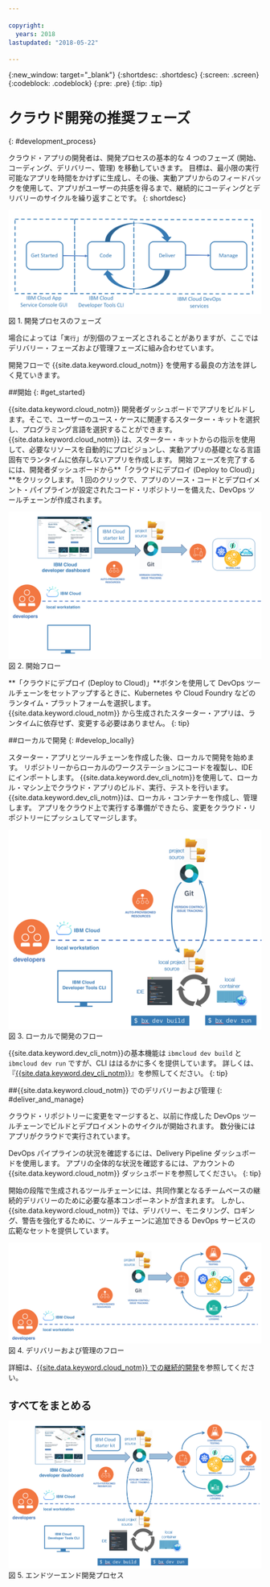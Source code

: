 ```yaml
---

copyright:
  years: 2018
lastupdated: "2018-05-22"

---
```

{:new_window: target="_blank"}
{:shortdesc: .shortdesc}
{:screen: .screen}
{:codeblock: .codeblock}
{:pre: .pre}
{:tip: .tip}

# クラウド開発の推奨フェーズ
{: #development_process}

クラウド・アプリの開発者は、開発プロセスの基本的な 4 つのフェーズ (開始、コーディング、デリバリー、管理) を移動していきます。 目標は、最小限の実行可能なアプリを時間をかけずに生成し、その後、実動アプリからのフィードバックを使用して、アプリがユーザーの共感を得るまで、継続的にコーディングとデリバリーのサイクルを繰り返すことです。
{: shortdesc}

![開発フロー](images/dev_flow_overview.png "開発フロー") 図 1. 開発プロセスのフェーズ

場合によっては「`実行`」が別個のフェーズとされることがありますが、ここではデリバリー・フェーズおよび管理フェーズに組み合わせています。

開発フローで {{site.data.keyword.cloud_notm}} を使用する最良の方法を詳しく見ていきます。

##開始
{: #get_started}

{{site.data.keyword.cloud_notm}} 開発者ダッシュボードでアプリをビルドします。そこで、ユーザーのユース・ケースに関連するスターター・キットを選択し、プログラミング言語を選択することができます。 {{site.data.keyword.cloud_notm}} は、スターター・キットからの指示を使用して、必要なリソースを自動的にプロビジョンし、実動アプリの基礎となる言語固有でランタイムに依存しないアプリを作成します。 開始フェーズを完了するには、開発者ダッシュボードから**「クラウドにデプロイ (Deploy to Cloud)」**をクリックします。 1 回のクリックで、アプリのソース・コードとデプロイメント・パイプラインが設定されたコード・リポジトリーを備えた、DevOps ツールチェーンが作成されます。

![開始](images/dev_get_started.png "開始") 図 2. 開始フロー

**「クラウドにデプロイ (Deploy to Cloud)」**ボタンを使用して DevOps ツールチェーンをセットアップするときに、Kubernetes や Cloud Foundry などのランタイム・プラットフォームを選択します。 {{site.data.keyword.cloud_notm}} から生成されたスターター・アプリは、ランタイムに依存せず、変更する必要はありません。
{: tip}

##ローカルで開発
{: #develop_locally}

スターター・アプリとツールチェーンを作成した後、ローカルで開発を始めます。 リポジトリーからローカルのワークステーションにコードを複製し、IDE にインポートします。 {{site.data.keyword.dev_cli_notm}}を使用して、ローカル・マシン上でクラウド・アプリのビルド、実行、テストを行います。 {{site.data.keyword.dev_cli_notm}}は、ローカル・コンテナーを作成し、管理します。 アプリをクラウド上で実行する準備ができたら、変更をクラウド・リポジトリーにプッシュしてマージします。

![ローカルで開発](images/dev_code_locally.png "ローカルで開発") 図 3. ローカルで開発のフロー

{{site.data.keyword.dev_cli_notm}}の基本機能は `ibmcloud dev build` と `ibmcloud dev run` ですが、CLI ははるかに多くを提供しています。 詳しくは、『[{{site.data.keyword.dev_cli_notm}}](../cli/idt/index.html)』を参照してください。
{: tip}

##{{site.data.keyword.cloud_notm}} でのデリバリーおよび管理
{: #deliver_and_manage}

クラウド・リポジトリーに変更をマージすると、以前に作成した DevOps ツールチェーンでビルドとデプロイメントのサイクルが開始されます。 数分後にはアプリがクラウドで実行されています。

DevOps パイプラインの状況を確認するには、Delivery Pipeline ダッシュボードを使用します。 アプリの全体的な状況を確認するには、アカウントの {{site.data.keyword.cloud_notm}} ダッシュボードを参照してください。
{: tip}

開始の段階で生成されるツールチェーンには、共同作業となるチームベースの継続的デリバリーのために必要な基本コンポーネントが含まれます。 しかし、{{site.data.keyword.cloud_notm}} では、デリバリー、モニタリング、ロギング、警告を強化するために、ツールチェーンに追加できる DevOps サービスの広範なセットを提供しています。

![デリバリーおよび管理](images/dev_deliver_and_manage.png "デリバリーおよび管理") 図 4. デリバリーおよび管理のフロー

詳細は、[{{site.data.keyword.cloud_notm}} での継続的開発](../services/ContinuousDelivery/index.html#cd_getting_started)を参照してください。

## すべてをまとめる

![プロセスの詳細](images/dev_process_detail.png "プロセスの詳細") 図 5. エンドツーエンド開発プロセス
